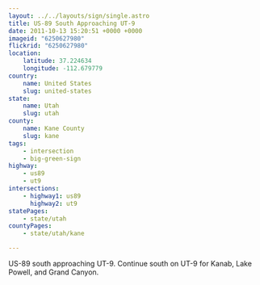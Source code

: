 ```yaml
---
layout: ../../layouts/sign/single.astro
title: US-89 South Approaching UT-9
date: 2011-10-13 15:20:51 +0000 +0000
imageid: "6250627980"
flickrid: "6250627980"
location:
    latitude: 37.224634
    longitude: -112.679779
country:
    name: United States
    slug: united-states
state:
    name: Utah
    slug: utah
county:
    name: Kane County
    slug: kane
tags:
    - intersection
    - big-green-sign
highway:
    - us89
    - ut9
intersections:
    - highway1: us89
      highway2: ut9
statePages:
    - state/utah
countyPages:
    - state/utah/kane

---
```

US-89 south approaching UT-9.  Continue south on UT-9 for Kanab, Lake Powell, and Grand Canyon.